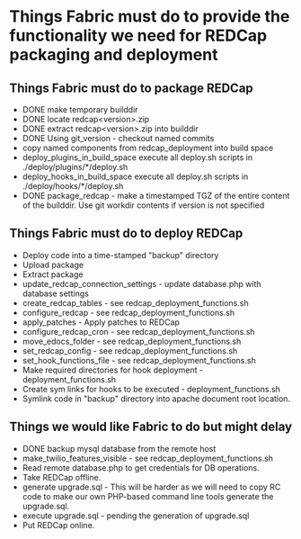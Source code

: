 # Things Fabric must do to provide the functionality we need for REDCap packaging and deployment

## Things Fabric must do to package REDCap

* DONE make temporary builddir
* DONE locate redcap\<version\>.zip
* DONE extract redcap\<version\>.zip into builddir
* DONE Using git_version - checkout named commits
* copy named components from redcap_deployment into build space
* deploy_plugins_in_build_space execute all deploy.sh scripts in ./deploy/plugins/*/deploy.sh
* deploy_hooks_in_build_space execute all deploy.sh scripts in ./deploy/hooks/*/deploy.sh
* DONE package_redcap - make a timestamped TGZ of the entire content of the builddir. Use git workdir contents if version is not specified


## Things Fabric must do to deploy REDCap

* Deploy code into a time-stamped "backup" directory
* Upload package
* Extract package
* update_redcap_connection_settings - update database.php with database settings
* create_redcap_tables - see redcap\_deployment\_functions.sh
* configure_redcap - see redcap\_deployment\_functions.sh
* apply_patches - Apply patches to REDCap
* configure_redcap_cron - see redcap\_deployment\_functions.sh
* move_edocs_folder - see redcap\_deployment\_functions.sh
* set_redcap_config - see redcap\_deployment\_functions.sh
* set_hook_functions_file - see redcap\_deployment\_functions.sh
* Make required directories for hook deployment - deployment_functions.sh
* Create sym links for hooks to be executed - deployment_functions.sh
* Symlink code in "backup" directory into apache document root location.


## Things we would like Fabric to do but might delay

* DONE backup mysql database from the remote host
* make_twilio_features_visible - see redcap\_deployment\_functions.sh
* Read remote database.php to get credentials for DB operations.
* Take REDCap offline.
* generate upgrade.sql - This will be harder as we will need to copy RC code to make our own PHP-based command line tools generate the upgrade.sql.
* execute upgrade.sql - pending the generation of upgrade.sql
* Put REDCap online.

